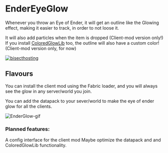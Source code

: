 # EnderEyeGlow
Whenever you throw an Eye of Ender, it will get an outline like the Glowing effect, making it easier to track, in order to not loose it. 

It will also add particles when the item is dropped (Client-mod version only!)
If you install [ColoredGlowLib](https://modrinth.com/mods/coloredglowlib) too, the outline will also have a custom color! (Client-mod version only, for now)

[![bisecthosting](https://www.bisecthosting.com/partners/custom-banners/e9bbf36a-be01-4324-b393-dae88a01be66.webp)](https://www.bisecthosting.com/LightDev)

## Flavours
You can install the client mod using the Fabric loader, and you will always see the glow in any server/world you join.

You can add the datapack
 to your sever/world to make the eye of ender glow for all the clients.

![EnderGlow-gif](https://github.com/user-attachments/assets/5613bf7f-cfe3-45ba-b39c-e1089e71522e)

### Planned features:
A config interface for the client mod
Maybe optimize the datapack and and ColoredGlowLib functionality.
